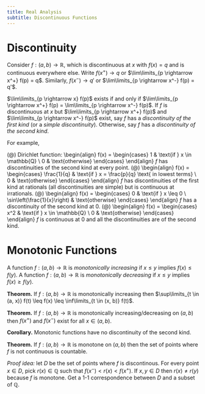 ```yaml
---
title: Real Analysis
subtitle: Discontinuous Functions
---
```


# Discontinuity

Consider $f : (a, b) \rightarrow \mathbb{R}$, which is discontinuous at $x$ with $f(x) = q$ and is continuous everywhere else. Write $f(x^+) \rightarrow q$ or $\lim\limits_{p \rightarrow x^+} f(p) = q$. Similarly, $f(x^-) \rightarrow q'$ or $\lim\limits_{p \rightarrow x^-} f(p) = q'$.

$\lim\limits_{p \rightarrow x} f(p)$ exists if and only if $\lim\limits_{p \rightarrow x^+} f(p) = \lim\limits_{p \rightarrow x^-} f(p)$. If $f$ is discontinuous at $x$ but $\lim\limits_{p \rightarrow x^+} f(p)$ and $\lim\limits_{p \rightarrow x^-} f(p)$ exist, say $f$ has a _discontinuity of the first kind_ (or a _simple discontinuity_). Otherwise, say $f$ has a _discontinuity of the second kind_.

For example,

(@) Dirichlet function:
    \begin{align}
    f(x) =
    \begin{cases}
    1 & \text{if } x \in \mathbb{Q} \\
    0 & \text{otherwise}
    \end{cases}
    \end{align}
    $f$ has discontinuities of the second kind at every point.
(@) \begin{align}
    f(x) =
    \begin{cases}
    \frac{1}{q} & \text{if } x = \frac{p}{q} \text{ in lowest terms} \\
    0 & \text{otherwise}
    \end{cases}
    \end{align}
    $f$ has discontinuities of the first kind at rationals (all discontinuities are simple) but is continuous at irrationals.
(@) \begin{align}
    f(x) =
    \begin{cases}
    0 & \text{if } x \leq 0 \\
    \sin\left(\frac{1}{x}\right) & \text{otherwise}
    \end{cases}
    \end{align}
    $f$ has a discontinuity of the second kind at $0$.
(@) \begin{align}
    f(x) =
    \begin{cases}
    x^2 & \text{if } x \in \mathbb{Q} \\
    0 & \text{otherwise}
    \end{cases}
    \end{align}
    $f$ is continuous at $0$ and all the discontinuities are of the second kind.

# Monotonic Functions

A function $f : (a, b) \rightarrow \mathbb{R}$ is _monotonically increasing_ if $x \leq y$ implies $f(x) \leq f(y)$. A function $f : (a, b) \rightarrow \mathbb{R}$ is _monotonically decreasing_ if $x \leq y$ implies $f(x) \geq f(y)$.

__Theorem.__ If $f : (a, b) \rightarrow \mathbb{R}$ is monotonically increasing then $\sup\limits_{t \in (a, x)} f(t) \leq f(x) \leq \inf\limits_{t \in (x, b)} f(t)$.

__Theorem.__ If $f : (a, b) \rightarrow \mathbb{R}$ is monotonically increasing/decreasing on $(a, b)$ then $f(x^+)$ and $f(x^-)$ exist for all $x \in (a, b)$.

__Corollary.__ Monotonic functions have no discontinuity of the second kind.

__Theorem.__ If $f : (a, b) \rightarrow \mathbb{R}$ is monotone on $(a, b)$ then the set of points where $f$ is not continuous is countable.

_Proof idea:_ let $D$ be the set of points where $f$ is discontinous. For every point $x \in D$, pick $r(x) \in \mathbb{Q}$ such that $f(x^-) < r(x) < f(x^+)$. If $x, y \in D$ then $r(x) \neq r(y)$ because $f$ is monotone. Get a 1-1 correspondence between $D$ and a subset of $\mathbb{Q}$.
